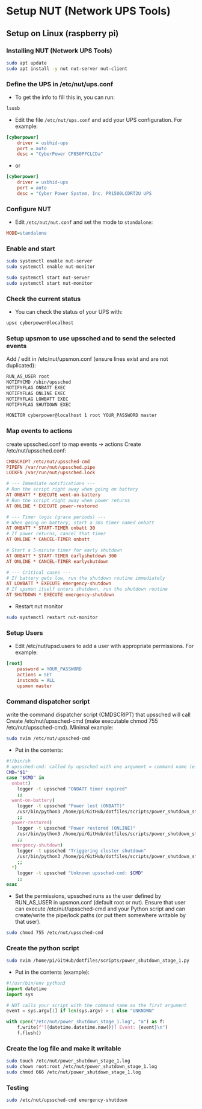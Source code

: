 # Setup NUT (Network UPS Tools)

## Setup on Linux (raspberry pi)

### Installing NUT (Network UPS Tools)

```bash
sudo apt update
sudo apt install -y nut nut-server nut-client
```

### Define the UPS in /etc/nut/ups.conf

- To get the info to fill this in, you can run:

```bash
lsusb
```

- Edit the file `/etc/nut/ups.conf` and add your UPS configuration. For example:

```ini
[cyberpower]
    driver = usbhid-ups
    port = auto
    desc = "CyberPower CP850PFCLCDa"
```

- or

```ini
[cyberpower]
    driver = usbhid-ups
    port = auto
    desc = "Cyber Power System, Inc. PR1500LCDRT2U UPS
```

### Configure NUT

- Edit `/etc/nut/nut.conf` and set the mode to `standalone`:

```ini
MODE=standalone
```

### Enable and start

```bash
sudo systemctl enable nut-server
sudo systemctl enable nut-monitor

sudo systemctl start nut-server
sudo systemctl start nut-monitor

```

### Check the current status

- You can check the status of your UPS with:

```bash
upsc cyberpower@localhost
```

### Setup upsmon to use upssched and to send the selected events

Add / edit in /etc/nut/upsmon.conf (ensure lines exist and are not duplicated):

```bash
RUN_AS_USER root
NOTIFYCMD /sbin/upssched
NOTIFYFLAG ONBATT EXEC
NOTIFYFLAG ONLINE EXEC
NOTIFYFLAG LOWBATT EXEC
NOTIFYFLAG SHUTDOWN EXEC

MONITOR cyberpower@localhost 1 root YOUR_PASSWORD master

```

### Map events to actions

create upssched.conf to map events → actions
Create /etc/nut/upssched.conf:

```ini
CMDSCRIPT /etc/nut/upssched-cmd
PIPEFN /var/run/nut/upssched.pipe
LOCKFN /var/run/nut/upssched.lock

# --- Immediate notifications ---
# Run the script right away when going on battery
AT ONBATT * EXECUTE went-on-battery
# Run the script right away when power returns
AT ONLINE * EXECUTE power-restored

# --- Timer logic (grace periods) ---
# When going on battery, start a 30s timer named onbatt
AT ONBATT * START-TIMER onbatt 30
# If power returns, cancel that timer
AT ONLINE * CANCEL-TIMER onbatt

# Start a 5-minute timer for early shutdown
AT ONBATT * START-TIMER earlyshutdown 300
AT ONLINE * CANCEL-TIMER earlyshutdown

# --- Critical cases ---
# If battery gets low, run the shutdown routine immediately
AT LOWBATT * EXECUTE emergency-shutdown
# If upsmon itself enters shutdown, run the shutdown routine
AT SHUTDOWN * EXECUTE emergency-shutdown
```

- Restart nut monitor

```bash
sudo systemctl restart nut-monitor
```

### Setup Users

- Edit /etc/nut/upsd.users to add a user with appropriate permissions. For example:

```ini
[root]
    password = YOUR_PASSWORD
    actions = SET
    instcmds = ALL
    upsmon master
```

### Command dispatcher script

write the command dispatcher script (CMDSCRIPT) that upssched will call
Create /etc/nut/upssched-cmd (make executable chmod 755 /etc/nut/upssched-cmd). Minimal example:

```bash
sudo nvim /etc/nut/upssched-cmd
```

- Put in the contents:

```bash
#!/bin/sh
# upssched-cmd: called by upssched with one argument = command name (e.g. emergency-shutdown)
CMD="$1"
case "$CMD" in
  onbatt)
    logger -t upssched "ONBATT timer expired"
    ;;
  went-on-battery)
    logger -t upssched "Power lost (ONBATT)"
    /usr/bin/python3 /home/pi/GitHub/dotfiles/scripts/power_shutdown_stage_1.py "$CMD"
    ;;
  power-restored)
    logger -t upssched "Power restored (ONLINE)"
    /usr/bin/python3 /home/pi/GitHub/dotfiles/scripts/power_shutdown_stage_1.py "$CMD"
    ;;
  emergency-shutdown)
    logger -t upssched "Triggering cluster shutdown"
    /usr/bin/python3 /home/pi/GitHub/dotfiles/scripts/power_shutdown_stage_1.py "$CMD"
    ;;
  *)
    logger -t upssched "Unknown upssched-cmd: $CMD"
    ;;
esac
```

- Set the permissions, upssched runs as the user defined by RUN_AS_USER in upsmon.conf (default root or nut). Ensure that user can execute /etc/nut/upssched-cmd and your Python script and can create/write the pipe/lock paths (or put them somewhere writable by that user).

```bash
sudo chmod 755 /etc/nut/upssched-cmd
```

### Create the python script

```bash
sudo nvim /home/pi/GitHub/dotfiles/scripts/power_shutdown_stage_1.py
```

- Put in the contents (example):

```python
#!/usr/bin/env python3
import datetime
import sys

# NUT calls your script with the command name as the first argument
event = sys.argv[1] if len(sys.argv) > 1 else "UNKNOWN"

with open("/etc/nut/power_shutdown_stage_1.log", "a") as f:
    f.write(f"[{datetime.datetime.now()}] Event: {event}\n")
    f.flush()
```

### Create the log file and make it writable

```bash
sudo touch /etc/nut/power_shutdown_stage_1.log
sudo chown root:root /etc/nut/power_shutdown_stage_1.log
sudo chmod 666 /etc/nut/power_shutdown_stage_1.log
```

### Testing

```bash
sudo /etc/nut/upssched-cmd emergency-shutdown
```
